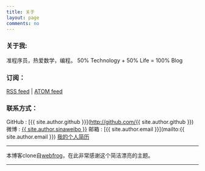 ```yaml
---
title: 关于
layout: page
comments: no
---
```


### 关于我:

准程序员，热爱数学，编程。
50% Technology + 50% Life = 100% Blog

### 订阅：

<p><a href="/rss.xml" target="_blank">RSS feed</a> | <a href="/atom.xml" target="_blank">ATOM feed</a></p>

### 联系方式：

<!-- <p><a href="http://weibo.com/2491616324/profile?" target="_blank" style="margin-left:-5px;"><img src="http://www.weibo.com/favicon.ico" alt="进入新浪微博" width="20"/></a><a target="_blank" href="http://wpa.qq.com/msgrd?v=3&uin=657006463&site=qq&menu=yes"><img border="0" src="http://wpa.qq.com/pa?p=2:657006463:52" alt="点击这里给我发消息" title="点击这里给我发消息" width="20"/></a></p>   -->
GitHub : [{{ site.author.github }}](http://github.com/{{ site.author.github }})
微博 : [{{ site.author.sinaweibo }}](http://weibo.com/zhenglinj )
邮箱 : [{{ site.author.email }}](mailto:{{ site.author.email }})
[我的个人简历](http://pan.baidu.com/s/1jHoWxfS)
<!-- QQ : [{{ site.author.qq }}](http://wpa.qq.com/msgrd?v=3&uin=657006463&site=qq&menu=yes )   -->

----

本博客clone自[webfrog](https://github.com/webfrogs/webfrogs.github.com)，在此非常感谢这个简洁漂亮的主题。

----
